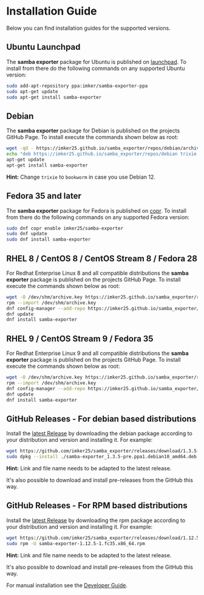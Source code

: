 # Installation Guide

Below you can find installation guides for the supported versions.

## Ubuntu Launchpad

The **samba exporter** package for Ubuntu is published on [launchpad](https://launchpad.net/~imker/+archive/ubuntu/samba-exporter-ppa). To install from there do the following commands on any supported Ubuntu version:

```sh
sudo add-apt-repository ppa:imker/samba-exporter-ppa
sudo apt-get update
sudo apt-get install samba-exporter
```

## Debian

The **samba exporter** package for Debian is published on the projects GitHub Page. To install execute the commands shown below as root:

```bash
wget -qO - https://imker25.github.io/samba_exporter/repos/debian/archive.key | sudo apt-key add -
echo "deb https://imker25.github.io/samba_exporter/repos/debian trixie main" > /etc/apt/sources.list.d/samba-exporter.list
apt-get update
apt-get install samba-exporter
```

**Hint:** Change `trixie` to `bookworm` in case you use Debian 12.

## Fedora 35 and later

The **samba exporter** package for Fedora is published on  [copr](https://copr.fedorainfracloud.org/coprs/imker25/samba-exporter/). To install from there do the following commands on any supported Fedora version:

```bash
sudo dnf copr enable imker25/samba-exporter
sudo dnf update
sudo dnf install samba-exporter
```

## RHEL 8 / CentOS 8 / CentOS Stream 8 / Fedora 28

For Redhat Enterprise Linux 8 and all compatible distributions the **samba exporter** package is published on the projects GitHub Page. To install execute the commands shown below as root:

```bash
wget -O /dev/shm/archive.key https://imker25.github.io/samba_exporter/repos/debian/archive.key
rpm --import /dev/shm/archive.key
dnf config-manager --add-repo https://imker25.github.io/samba_exporter/repos/rpm/fedora/releases/28/x86_64
dnf update
dnf install samba-exporter
```

## RHEL 9 / CentOS Stream 9 / Fedora 35

For Redhat Enterprise Linux 9 and all compatible distributions the **samba exporter** package is published on the projects GitHub Page. To install execute the commands shown below as root:

```bash
wget -O /dev/shm/archive.key https://imker25.github.io/samba_exporter/repos/debian/archive.key
rpm --import /dev/shm/archive.key
dnf config-manager --add-repo https://imker25.github.io/samba_exporter/repos/rpm/fedora/releases/35/x86_64
dnf update
dnf install samba-exporter
```

## GitHub Releases - For debian based distributions

Install the [latest Release](https://github.com/imker25/samba_exporter/releases/latest) by downloading the debian package according to your distribution and version and installing it. For example:

```sh
wget https://github.com/imker25/samba_exporter/releases/download/1.3.5-pre/samba-exporter_1.3.5-pre.ppa1.debian10_amd64.deb
sudo dpkg --install ./samba-exporter_1.3.5-pre.ppa1.debian10_amd64.deb
```

**Hint:** Link and file name needs to be adapted to the latest release.

It's also possible to download and install pre-releases from the GitHub this way.

## GitHub Releases - For RPM based distributions

Install the [latest Release](https://github.com/imker25/samba_exporter/releases/latest) by downloading the rpm package according to your distribution and version and installing it. For example:

```sh
wget https://github.com/imker25/samba_exporter/releases/download/1.12.5-pre/samba-exporter-1.12.5-1.fc35.x86_64.rpm
sudo rpm -U samba-exporter-1.12.5-1.fc35.x86_64.rpm
```

**Hint:** Link and file name needs to be adapted to the latest release.

It's also possible to download and install pre-releases from the GitHub this way.

For manual installation see the [Developer Guide](../DeveloperDocs/Compile.md).
